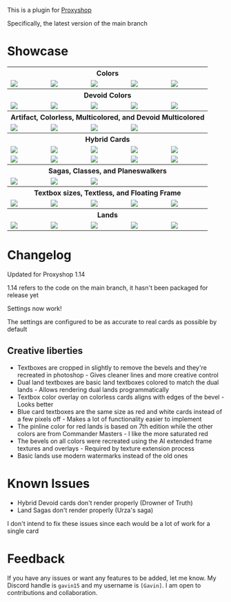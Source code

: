 This is a plugin for [Proxyshop](https://github.com/Investigamer/Proxyshop)

Specifically, the latest version of the main branch

# Showcase

<table>
  <tr>
      <th scope="row" colspan="5">Colors</th>
  </tr>
  <tr>
    <td valign="top"><img align=top src= https://github.com/user-attachments/assets/37b3dae4-fba6-4bc4-8131-fb923666b2fa></td>
    <td valign="top"><img align=top src= https://github.com/user-attachments/assets/1e74e24d-0ad1-48ca-a3c9-fb4e0c340fcc></td>
    <td valign="top"><img align=top src= https://github.com/user-attachments/assets/60366998-ba3e-420c-b96c-41ff51dbfbd8></td>
    <td valign="top"><img align=top src= https://github.com/user-attachments/assets/9c0e0963-6791-4f7d-b88e-d582b1c39706></td>
    <td valign="top"><img align=top src= https://github.com/user-attachments/assets/da79d63c-05c0-4be6-b957-9a045c389a3b></td>
  </tr>
  <tr>
      <th scope="row" colspan="5">Devoid Colors</th>
  </tr>
  <tr>
    <td valign="top"><img align=top src= https://github.com/user-attachments/assets/caae6e45-31d6-48a5-b618-25f27d6d87b1></td>
    <td valign="top"><img align=top src= https://github.com/user-attachments/assets/c21f343a-7312-46ad-9e03-5a8d130ab6d5></td>
    <td valign="top"><img align=top src= https://github.com/user-attachments/assets/ae14344c-a57d-4ac8-bf8d-c4928057d63f></td>
    <td valign="top"><img align=top src= https://github.com/user-attachments/assets/5d0c5d1d-7ee3-4195-8738-0e85f80c20f5></td>
    <td valign="top"><img align=top src= https://github.com/user-attachments/assets/dc1463f0-24f2-4cb4-ba1f-ab914750ce8a></td>
  </tr>
  <tr>
      <th scope="row" colspan="5">Artifact, Colorless, Multicolored, and Devoid Multicolored</th>
  </tr>
  <tr>
    <td valign="top"><img align=top src= https://github.com/user-attachments/assets/a65f6fd6-187c-448a-bcc3-51ade830718c></td>
    <td valign="top"><img align=top src= https://github.com/user-attachments/assets/26ac282a-6891-45e9-9487-8e412280b9e2></td>
    <td valign="top"><img align=top src= https://github.com/user-attachments/assets/ec57dddc-9bb5-4fea-b24c-4e13ef259d01></td>
    <td valign="top"><img align=top src= https://github.com/user-attachments/assets/0f6d4e1f-93d2-47ea-94fe-e6a9b2461cfe></td>
  </tr>
  <tr>
      <th scope="row" colspan="5">Hybrid Cards</th>
  </tr>
  <tr>
    <td valign="top"><img align=top src= https://github.com/user-attachments/assets/bb56345d-f9e9-4f96-a7a0-58b802dc9329></td>
    <td valign="top"><img align=top src= https://github.com/user-attachments/assets/a88280b8-bf19-432e-a5b6-60bbf49819d4></td>
    <td valign="top"><img align=top src= https://github.com/user-attachments/assets/d8c6a695-9f80-4244-80a1-c5c5bd56d1e7></td>
    <td valign="top"><img align=top src= https://github.com/user-attachments/assets/5dc90072-1e0f-4b75-9a95-f1464f3b25cc></td>
    <td valign="top"><img align=top src= https://github.com/user-attachments/assets/59f1e44f-3dd8-4d46-8a42-a4e27e5b245f></td>
  </tr>
  <tr>
    <td valign="top"><img align=top src= https://github.com/user-attachments/assets/a39b89e6-abab-4d8e-a72a-6b840099e79f></td>
    <td valign="top"><img align=top src= https://github.com/user-attachments/assets/d855200a-ce64-4133-a004-6f62e9f4fc48></td>
    <td valign="top"><img align=top src= https://github.com/user-attachments/assets/ebc39e64-a782-41c0-852b-6b8a4844722a></td>
    <td valign="top"><img align=top src= https://github.com/user-attachments/assets/0e666cb4-33a0-47e2-a1d9-e231d897fa1d></td>
    <td valign="top"><img align=top src= https://github.com/user-attachments/assets/0618cf1a-196f-4177-b831-05c1d44df2a4></td>
  </tr>
  <tr>
      <th scope="row" colspan="5">Sagas, Classes, and Planeswalkers</th>
  </tr>
  <tr>
    <td valign="top"><img align=top src= https://github.com/user-attachments/assets/d2c0a913-56f2-4a6c-add7-4103335cefbc></td>
    <td valign="top"><img align=top src= https://github.com/user-attachments/assets/fe58f681-24bc-491a-ab86-a4db6bd3e7f9></td>
    <td valign="top"><img align=top src= https://github.com/user-attachments/assets/66abb965-a6ce-41ae-bda8-9408fb3dc29e></td>
  </tr>
  <tr>
      <th scope="row" colspan="5">Textbox sizes, Textless, and Floating Frame</th>
  </tr>
  <tr>
    <td valign="top"><img align=top src= https://github.com/user-attachments/assets/aadf035b-8a74-4cdf-8326-0faf986b393b></td>
    <td valign="top"><img align=top src= https://github.com/user-attachments/assets/a5e23ff7-e2b3-4877-911a-c9ad32fc5596></td>
    <td valign="top"><img align=top src= https://github.com/user-attachments/assets/56e4b5d8-1819-4a43-8547-1d19b8453b07></td>
    <td valign="top"><img align=top src= https://github.com/user-attachments/assets/4ffb4548-b173-4d74-9554-911204f9613d></td>
    <td valign="top"><img align=top src= https://github.com/user-attachments/assets/a40929de-3ed9-4a59-8eb3-5d0e375474c5></td>
  </tr>
  <tr>
      <th scope="row" colspan="5">Lands</th>
  </tr>
  <tr>
    <td valign="top"><img align=top src= https://github.com/user-attachments/assets/53520045-ce22-4d35-9dac-3afb1ca41568></td>
    <td valign="top"><img align=top src= https://github.com/user-attachments/assets/d9341a96-c35d-4547-b23f-16aba79bff05></td>
    <td valign="top"><img align=top src= https://github.com/user-attachments/assets/31018a9f-fd05-4562-9235-cacc31141889></td>
    <td valign="top"><img align=top src= https://github.com/user-attachments/assets/91f0fcee-1049-423c-83db-30ccc4cca7f9></td>
    <td valign="top"><img align=top src= https://github.com/user-attachments/assets/2c67c046-f8d9-4520-b18e-9f6b38f5e5c1></td>
  </tr>
</table>


# Changelog

Updated for Proxyshop 1.14

1.14 refers to the code on the main branch, it hasn't been packaged for release yet

Settings now work!

The settings are configured to be as accurate to real cards as possible by default

## Creative liberties

* Textboxes are cropped in slightly to remove the bevels and they're recreated in photoshop - Gives cleaner lines and more creative control
* Dual land textboxes are basic land textboxes colored to match the dual lands - Allows rendering dual lands programmatically
* Textbox color overlay on colorless cards aligns with edges of the bevel - Looks better
* Blue card textboxes are the same size as red and white cards instead of a few pixels off - Makes a lot of functionality easier to implement
* The pinline color for red lands is based on 7th edition while the other colors are from Commander Masters - I like the more saturated red
* The bevels on all colors were recreated using the AI extended frame textures and overlays - Required by texture extension process
* Basic lands use modern watermarks instead of the old ones

# Known Issues

* Hybrid Devoid cards don't render properly (Drowner of Truth)
* Land Sagas don't render properly (Urza's saga)

I don't intend to fix these issues since each would be a lot of work for a single card

# Feedback

If you have any issues or want any features to be added, let me know. My Discord handle is `gavin15` and my username is `[Gavin]`. I am open to contributions and collaboration.
